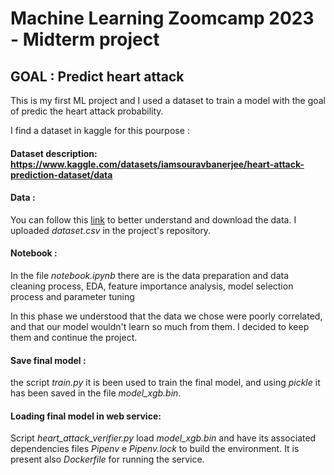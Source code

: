 # Machine Learning Zoomcamp 2023 - Midterm project 

## GOAL : Predict heart attack 

This is my first ML project and I used a dataset to train a model with the goal of predic the heart attack probability.

I find a dataset in kaggle for this pourpose :

#### Dataset description: https://www.kaggle.com/datasets/iamsouravbanerjee/heart-attack-prediction-dataset/data

#### Data :
You can follow this [link](https://www.kaggle.com/datasets/iamsouravbanerjee/heart-attack-prediction-dataset/data) to better understand and download the data.
I uploaded *dataset.csv* in the project's repository.

#### Notebook :
In the file *notebook.ipynb* there are is the data preparation and data cleaning process, 
EDA, feature importance analysis, model selection process and parameter tuning

In this phase we understood that the data we chose were poorly correlated, and that our model wouldn't learn so much from them.
I decided to keep them and continue the project.

#### Save final model :
the script *train.py* it is been used to train the final model, and using *pickle* it has been saved in the file *model_xgb.bin*.

#### Loading final model in web service:
Script *heart_attack_verifier.py* load *model_xgb.bin* and have its associated dependencies files *Pipenv* e *Pipenv.lock* to build the environment.
It is present also *Dockerfile* for running the service.
